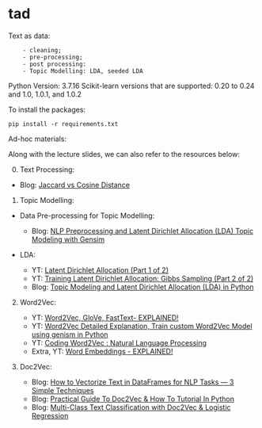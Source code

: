 # tad
Text as data:
```
    - cleaning;
    - pre-processing;
    - post processing:
    - Topic Modelling: LDA, seeded LDA
```
Python Version: 3.7.16
Scikit-learn versions that are supported: 0.20 to 0.24 and 1.0, 1.0.1, and 1.0.2

To install the packages:
```
pip install -r requirements.txt
```

Ad-hoc materials:

Along with the lecture slides, we can also refer to the resources below:

0.  Text Processing:

-    Blog: [Jaccard vs Cosine Distance](https://towardsdatascience.com/overview-of-text-similarity-metrics-3397c4601f50)

1.  Topic Modelling:

- Data Pre-processing for Topic Modelling:
    - Blog: [NLP Preprocessing and Latent Dirichlet Allocation (LDA) Topic Modeling with Gensim](https://towardsdatascience.com/nlp-preprocessing-and-latent-dirichlet-allocation-lda-topic-modeling-with-gensim-713d516c6c7d)

- LDA:
    - YT: [Latent Dirichlet Allocation (Part 1 of 2)](https://www.youtube.com/watch?v=T05t-SqKArY)
    - YT: [Training Latent Dirichlet Allocation: Gibbs Sampling (Part 2 of 2)](https://www.youtube.com/watch?v=BaM1uiCpj_E)
    - Blog: [Topic Modeling and Latent Dirichlet Allocation (LDA) in Python](https://towardsdatascience.com/topic-modeling-and-latent-dirichlet-allocation-in-python-9bf156893c24)


2.  Word2Vec:

    - YT: [Word2Vec, GloVe, FastText- EXPLAINED!](https://www.youtube.com/watch?v=9S0-OC4LFNo)
    - YT: [Word2Vec Detailed Explanation, Train custom Word2Vec Model using genism in Python](https://www.youtube.com/watch?v=MtM9QrCjuK4)
    - YT: [Coding Word2Vec : Natural Language Processing](https://www.youtube.com/watch?v=d2E-pU4H2gc)
    - Extra, YT: [Word Embeddings - EXPLAINED!](https://www.youtube.com/watch?v=GmXkCCa4eVA)

3.  Doc2Vec:

    - Blog: [How to Vectorize Text in DataFrames for NLP Tasks — 3 Simple Techniques](https://towardsdatascience.com/how-to-vectorize-text-in-dataframes-for-nlp-tasks-3-simple-techniques-82925a5600db)
    - Blog: [Practical Guide To Doc2Vec & How To Tutorial In Python](https://spotintelligence.com/2023/09/06/doc2vec/)
    - Blog: [Multi-Class Text Classification with Doc2Vec & Logistic Regression](https://towardsdatascience.com/multi-class-text-classification-with-doc2vec-logistic-regression-9da9947b43f4)